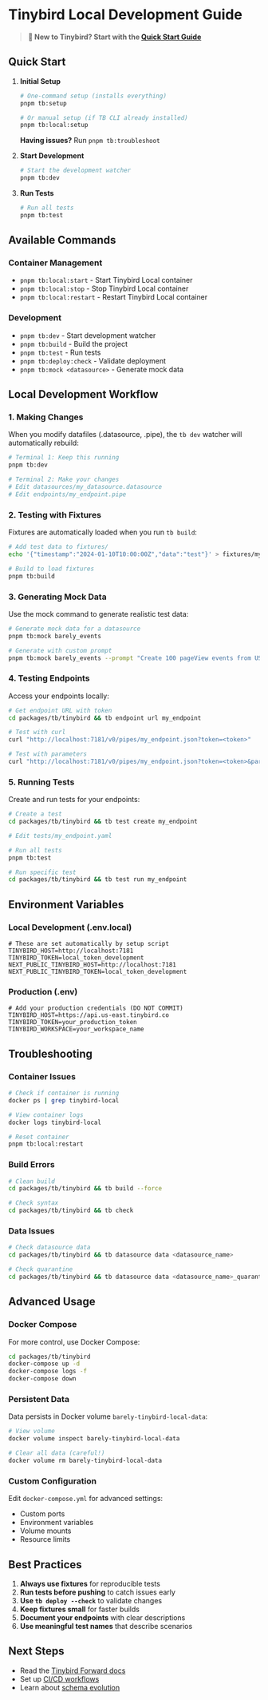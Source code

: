 # Tinybird Local Development Guide

> **🚀 New to Tinybird? Start with the [Quick Start Guide](./QUICK_START.md)**

## Quick Start

1. **Initial Setup**

   ```bash
   # One-command setup (installs everything)
   pnpm tb:setup

   # Or manual setup (if TB CLI already installed)
   pnpm tb:local:setup
   ```

   **Having issues?** Run `pnpm tb:troubleshoot`

2. **Start Development**

   ```bash
   # Start the development watcher
   pnpm tb:dev
   ```

3. **Run Tests**
   ```bash
   # Run all tests
   pnpm tb:test
   ```

## Available Commands

### Container Management

- `pnpm tb:local:start` - Start Tinybird Local container
- `pnpm tb:local:stop` - Stop Tinybird Local container
- `pnpm tb:local:restart` - Restart Tinybird Local container

### Development

- `pnpm tb:dev` - Start development watcher
- `pnpm tb:build` - Build the project
- `pnpm tb:test` - Run tests
- `pnpm tb:deploy:check` - Validate deployment
- `pnpm tb:mock <datasource>` - Generate mock data

## Local Development Workflow

### 1. Making Changes

When you modify datafiles (.datasource, .pipe), the `tb dev` watcher will automatically rebuild:

```bash
# Terminal 1: Keep this running
pnpm tb:dev

# Terminal 2: Make your changes
# Edit datasources/my_datasource.datasource
# Edit endpoints/my_endpoint.pipe
```

### 2. Testing with Fixtures

Fixtures are automatically loaded when you run `tb build`:

```bash
# Add test data to fixtures/
echo '{"timestamp":"2024-01-10T10:00:00Z","data":"test"}' > fixtures/my_datasource.ndjson

# Build to load fixtures
pnpm tb:build
```

### 3. Generating Mock Data

Use the mock command to generate realistic test data:

```bash
# Generate mock data for a datasource
pnpm tb:mock barely_events

# Generate with custom prompt
pnpm tb:mock barely_events --prompt "Create 100 pageView events from US users"
```

### 4. Testing Endpoints

Access your endpoints locally:

```bash
# Get endpoint URL with token
cd packages/tb/tinybird && tb endpoint url my_endpoint

# Test with curl
curl "http://localhost:7181/v0/pipes/my_endpoint.json?token=<token>"

# Test with parameters
curl "http://localhost:7181/v0/pipes/my_endpoint.json?token=<token>&param1=value1"
```

### 5. Running Tests

Create and run tests for your endpoints:

```bash
# Create a test
cd packages/tb/tinybird && tb test create my_endpoint

# Edit tests/my_endpoint.yaml

# Run all tests
pnpm tb:test

# Run specific test
cd packages/tb/tinybird && tb test run my_endpoint
```

## Environment Variables

### Local Development (.env.local)

```env
# These are set automatically by setup script
TINYBIRD_HOST=http://localhost:7181
TINYBIRD_TOKEN=local_token_development
NEXT_PUBLIC_TINYBIRD_HOST=http://localhost:7181
NEXT_PUBLIC_TINYBIRD_TOKEN=local_token_development
```

### Production (.env)

```env
# Add your production credentials (DO NOT COMMIT)
TINYBIRD_HOST=https://api.us-east.tinybird.co
TINYBIRD_TOKEN=your_production_token
TINYBIRD_WORKSPACE=your_workspace_name
```

## Troubleshooting

### Container Issues

```bash
# Check if container is running
docker ps | grep tinybird-local

# View container logs
docker logs tinybird-local

# Reset container
pnpm tb:local:restart
```

### Build Errors

```bash
# Clean build
cd packages/tb/tinybird && tb build --force

# Check syntax
cd packages/tb/tinybird && tb check
```

### Data Issues

```bash
# Check datasource data
cd packages/tb/tinybird && tb datasource data <datasource_name>

# Check quarantine
cd packages/tb/tinybird && tb datasource data <datasource_name>_quarantine
```

## Advanced Usage

### Docker Compose

For more control, use Docker Compose:

```bash
cd packages/tb/tinybird
docker-compose up -d
docker-compose logs -f
docker-compose down
```

### Persistent Data

Data persists in Docker volume `barely-tinybird-local-data`:

```bash
# View volume
docker volume inspect barely-tinybird-local-data

# Clear all data (careful!)
docker volume rm barely-tinybird-local-data
```

### Custom Configuration

Edit `docker-compose.yml` for advanced settings:

- Custom ports
- Environment variables
- Volume mounts
- Resource limits

## Best Practices

1. **Always use fixtures** for reproducible tests
2. **Run tests before pushing** to catch issues early
3. **Use `tb deploy --check`** to validate changes
4. **Keep fixtures small** for faster builds
5. **Document your endpoints** with clear descriptions
6. **Use meaningful test names** that describe scenarios

## Next Steps

- Read the [Tinybird Forward docs](https://www.tinybird.co/docs/forward)
- Set up [CI/CD workflows](../TINYBIRD_FORWARD_PLAN.md#phase-2-cicd-workflows)
- Learn about [schema evolution](./docs/evolve-data-sources.md)
